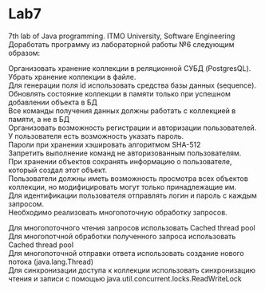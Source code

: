 # Lab7
 7th lab of Java programming. ITMO University, Software Engineering
<br />
Доработать программу из лабораторной работы №6 следующим образом:<br />

Организовать хранение коллекции в реляционной СУБД (PostgresQL). Убрать хранение коллекции в файле.<br />
Для генерации поля id использовать средства базы данных (sequence).<br />
Обновлять состояние коллекции в памяти только при успешном добавлении объекта в БД<br />
Все команды получения данных должны работать с коллекцией в памяти, а не в БД<br />
Организовать возможность регистрации и авторизации пользователей. У пользователя есть возможность указать пароль.<br />
Пароли при хранении хэшировать алгоритмом SHA-512<br />
Запретить выполнение команд не авторизованным пользователям.<br />
При хранении объектов сохранять информацию о пользователе, который создал этот объект.<br />
Пользователи должны иметь возможность просмотра всех объектов коллекции, но модифицировать могут только принадлежащие им.<br />
Для идентификации пользователя отправлять логин и пароль с каждым запросом.<br />
Необходимо реализовать многопоточную обработку запросов.<br />

Для многопоточного чтения запросов использовать Cached thread pool<br />
Для многопотчной обработки полученного запроса использовать Cached thread pool<br />
Для многопоточной отправки ответа использовать создание нового потока (java.lang.Thread)<br />
Для синхронизации доступа к коллекции использовать синхронизацию чтения и записи с помощью java.util.concurrent.locks.ReadWriteLock<br />
